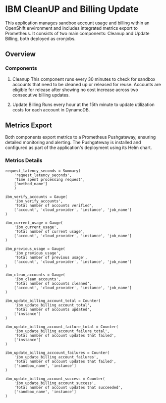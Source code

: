 # IBM CleanUP and Billing Update

This application manages sandbox account usage and billing within an OpenShift environment and includes integrated metrics export to Prometheus. It consists of two main components: Cleanup and Update Billing, both deployed as cronjobs.

## Overview

### Components

1. Cleanup
This component runs every 30 minutes to check for sandbox accounts that need to be cleaned up or released for reuse. Accounts are eligible for release after showing no cost increase across two consecutive billing updates.

2. Update Billing
Runs every hour at the 15th minute to update utilization costs for each account in DynamoDB.

## Metrics Export

Both components export metrics to a Prometheus Pushgateway, ensuring detailed monitoring and alerting. The Pushgateway is installed and configured as part of the application's deployment using its Helm chart.

### Metrics Details

```
request_latency_seconds = Summary(
    'request_latency_seconds',
    'Time spent processing request',
    ['method_name']
    )

ibm_verify_accounts = Gauge(
    'ibm_verify_accounts',
    'Total number of accounts verified',
    ['account', 'cloud_provider', 'instance', 'job_name']
)

ibm_current_usage = Gauge(
    'ibm_current_usage',
    'Total number of current usage',
    ['account', 'cloud_provider', 'instance', 'job_name']
)

ibm_previous_usage = Gauge(
    'ibm_previous_usage',
    'Total number of previous usage',
    ['account', 'cloud_provider', 'instance', 'job_name']
)

ibm_clean_accounts = Gauge(
    'ibm_clean_accounts',
    'Total number of accounts cleaned',
    ['account', 'cloud_provider', 'instance', 'job_name']
)

ibm_update_billing_account_total = Counter(
    'ibm_update_billing_account_total',
    'Total number of accounts updated',
    ['instance']
)

ibm_update_billing_account_failure_total = Counter(
    'ibm_update_billing_account_failure_total',
    'Total number of account updates that failed',
    ['instance']
)

ibm_update_billing_acccount_failures = Counter(
    'ibm_update_billing_account_failures',
    'Total number of account updates that failed',
    ['sandbox_name', 'instance']
)

ibm_update_billing_account_success = Counter(
    'ibm_update_billing_account_success',
    'Total number of account updates that succeeded',
    ['sandbox_name', 'instance']
)

```
